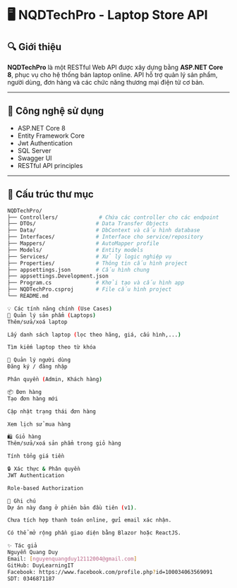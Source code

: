 # 🖥️ NQDTechPro - Laptop Store API

## 🔍 Giới thiệu

**NQDTechPro** là một RESTful Web API được xây dựng bằng **ASP.NET Core 8**, phục vụ cho hệ thống bán laptop online. API hỗ trợ quản lý sản phẩm, người dùng, đơn hàng và các chức năng thương mại điện tử cơ bản.

---

## 🧱 Công nghệ sử dụng

- ASP.NET Core 8
- Entity Framework Core
- Jwt Authentication
- SQL Server
- Swagger UI
- RESTful API principles

---

## 📁 Cấu trúc thư mục

```bash
NQDTechPro/
├── Controllers/             # Chứa các controller cho các endpoint
├── DTOs/                   # Data Transfer Objects
├── Data/                   # DbContext và cấu hình database
├── Interfaces/             # Interface cho service/repository
├── Mappers/                # AutoMapper profile
├── Models/                 # Entity models
├── Services/               # Xử lý logic nghiệp vụ
├── Properties/             # Thông tin cấu hình project
├── appsettings.json        # Cấu hình chung
├── appsettings.Development.json
├── Program.cs              # Khởi tạo và cấu hình app
├── NQDTechPro.csproj       # File cấu hình project
└── README.md

💡 Các tính năng chính (Use Cases)
🛒 Quản lý sản phẩm (Laptops)
Thêm/sửa/xoá laptop

Lấy danh sách laptop (lọc theo hãng, giá, cấu hình,...)

Tìm kiếm laptop theo từ khóa

👤 Quản lý người dùng
Đăng ký / đăng nhập

Phân quyền (Admin, Khách hàng)

📦 Đơn hàng
Tạo đơn hàng mới

Cập nhật trạng thái đơn hàng

Xem lịch sử mua hàng

🛍️ Giỏ hàng
Thêm/sửa/xoá sản phẩm trong giỏ hàng

Tính tổng giá tiền

🔒 Xác thực & Phân quyền
JWT Authentication

Role-based Authorization

📌 Ghi chú
Dự án này đang ở phiên bản đầu tiên (v1).

Chưa tích hợp thanh toán online, gửi email xác nhận.

Có thể mở rộng phần giao diện bằng Blazor hoặc ReactJS.

✨ Tác giả
Nguyễn Quang Duy
Email: [nguyenquangduy12112004@gmail.com]
GitHub: DuyLearningIT
Facebook: https://www.facebook.com/profile.php?id=100034063569091
SDT: 0346871187


